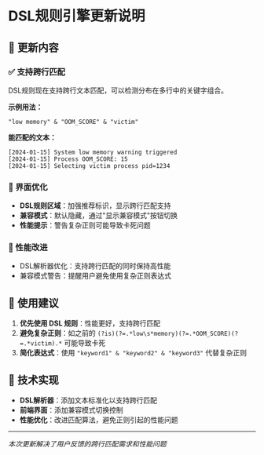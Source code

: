 # DSL规则引擎更新说明

## 🔄 更新内容

### ✅ 支持跨行匹配

DSL规则现在支持跨行文本匹配，可以检测分布在多行中的关键字组合。

**示例用法：**
```
"low memory" & "OOM_SCORE" & "victim"
```

**能匹配的文本：**
```
[2024-01-15] System low memory warning triggered
[2024-01-15] Process OOM_SCORE: 15 
[2024-01-15] Selecting victim process pid=1234
```

### 🎨 界面优化

- **DSL规则区域**：加强推荐标识，显示跨行匹配支持
- **兼容模式**：默认隐藏，通过"显示兼容模式"按钮切换
- **性能提示**：警告复杂正则可能导致卡死问题

### 🚀 性能改进

- DSL解析器优化：支持跨行匹配的同时保持高性能
- 兼容模式警告：提醒用户避免使用复杂正则表达式

## 📝 使用建议

1. **优先使用 DSL 规则**：性能更好，支持跨行匹配
2. **避免复杂正则**：如之前的 `(?is)(?=.*low\s*memory)(?=.*OOM_SCORE)(?=.*victim).*` 可能导致卡死
3. **简化表达式**：使用 `"keyword1" & "keyword2" & "keyword3"` 代替复杂正则

## 🔧 技术实现

- **DSL解析器**：添加文本标准化以支持跨行匹配
- **前端界面**：添加兼容模式切换控制
- **性能优化**：改进匹配算法，避免正则引起的性能问题

---
*本次更新解决了用户反馈的跨行匹配需求和性能问题*